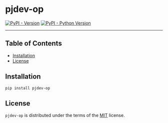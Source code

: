 # pjdev-op

[![PyPI - Version](https://img.shields.io/pypi/v/pjdev-op.svg)](https://pypi.org/project/pjdev-op)
[![PyPI - Python Version](https://img.shields.io/pypi/pyversions/pjdev-op.svg)](https://pypi.org/project/pjdev-op)

-----

## Table of Contents

- [Installation](#installation)
- [License](#license)

## Installation

```console
pip install pjdev-op
```

## License

`pjdev-op` is distributed under the terms of the [MIT](https://spdx.org/licenses/MIT.html) license.
